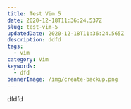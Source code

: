 ```yaml
---
title: Test Vim 5
date: 2020-12-18T11:36:24.537Z
slug: test-vim-5
updatedDate: 2020-12-18T11:36:24.565Z
description: ddfd
tags:
  - vim
category: Vim
keywords:
  - dfd
bannerImage: /img/create-backup.png
---
```


dfdfd
